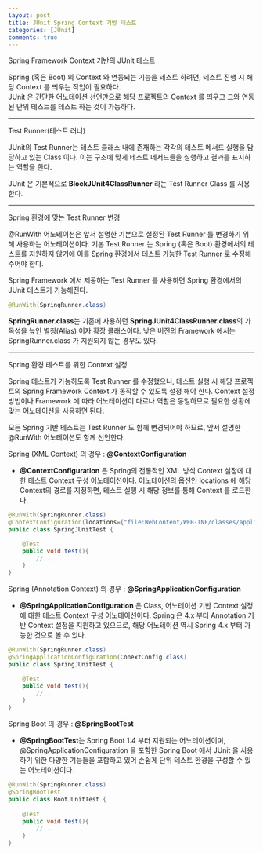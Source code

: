 ```yaml
---
layout: post
title: JUnit Spring Context 기반 테스트
categories: [JUnit]
comments: true
---
```


Spring Framework Context 기반의 JUnit 테스트

Spring (혹은 Boot) 의 Context 와 연동되는 기능을 테스트 하려면, 테스트 진행 시 해당 Context 를 띄우는 작업이 필요하다.  
JUnit 은 간단한 어노테이션 선언만으로 해당 프로젝트의 Context 를 띄우고 그와 연동된 단위 테스트를 테스트 하는 것이 가능하다.

-------------

Test Runner(테스트 러너)

JUnit의 Test Runner는 테스트 클래스 내에 존재하는 각각의 테스트 메서드 실행을 담당하고 있는 Class 이다. 이는 구조에 맞게 테스트 메서드들을 실행하고 결과를 표시하는 역할을 한다.

JUnit 은 기본적으로 **BlockJUnit4ClassRunner** 라는 Test Runner Class 를 사용한다.

-------------

Spring 환경에 맞는 Test Runner 변경

@RunWith 어노테이션은 앞서 설명한 기본으로 설정된 Test Runner 를 변경하기 위해 사용하는 어노테이션이다.
기본 Test Runner 는 Spring (혹은 Boot) 환경에서의 테스트를 지원하지 않기에 이를 Spring 환경에서 테스트 가능한 Test Runner 로 수정해 주어야 한다.

Spring Framework 에서 제공하는 Test Runner 를 사용하면 Spring 환경에서의 JUnit 테스트가 가능해진다.

``` java
@RunWith(SpringRunner.class)
```

**SpringRunner.class**는 기존에 사용하던 **SpringJUnit4ClassRunner.class**의 가독성을 높인 별칭(Alias) 이자 확장 클래스이다.
낮은 버전의 Framework 에서는 SpringRunner.class 가 지원되지 않는 경우도 있다.

-------------

Spring 환경 테스트를 위한 Context 설정

Spring 테스트가 가능하도록 Test Runner 를 수정했으니, 테스트 실행 시 해당 프로젝트의 Spring Framework Context 가 동작할 수 있도록 설정 해야 한다. Context 설정 방법이나 Framework 에 따라 어노테이션이 다르나 역할은 동일하므로 필요한 상황에 맞는 어노테이션을 사용하면 된다.

모든 Spring 기반 테스트는 Test Runner 도 함께 변경되어야 하므로, 앞서 설명한 @RunWith 어노테이션도 함께 선언한다.

Spring (XML Context) 의 경우 : **@ContextConfiguration**

- **@ContextConfiguration** 은 Spring의 전통적인 XML 방식 Context 설정에 대한 테스트 Context 구성 어노테이션이다. 어노테이션의 옵션인 locations 에 해당 Context의 경로를 지정하면, 테스트 실행 시 해당 정보를 통해 Context 를 로드한다.

``` java
@RunWith(SpringRunner.class)
@ContextConfiguration(locations={"file:WebContent/WEB-INF/classes/applicationContext*.xml"})
public class SpringJUnitTest {

    @Test
    public void test(){
        //...
    }
}
```

Spring (Annotation Context) 의 경우 : **@SpringApplicationConfiguration**

- **@SpringApplicationConfiguration** 은 Class, 어노테이션 기반 Context 설정에 대한 테스트 Context 구성 어노테이션이다. Spring 은 4.x 부터 Annotation 기반 Context 설정을 지원하고 있으므로, 해당 어노테이션 역시 Spring 4.x 부터 가능한 것으로 볼 수 있다.

``` java
@RunWith(SpringRunner.class)
@SpringApplicationConfiguration(ConextConfig.class)
public class SpringJUnitTest {

    @Test
    public void test(){
        //...
    }
}
```

Spring Boot 의 경우 : **@SpringBootTest**

- **@SpringBootTest**는 Spring Boot 1.4 부터 지원되는 어노테이션이며, @SpringApplicationConfiguration 을 포함한 Spring Boot 에서 JUnit 을 사용하기 위한 다양한 기능들을 포함하고 있어 손쉽게 단위 테스트 환경을 구성할 수 있는 어노테이션이다.

``` java
@RunWith(SpringRunner.class)
@SpringBootTest
public class BootJUnitTest {
    
    @Test
    public void test(){
        //...
    }
}
```
